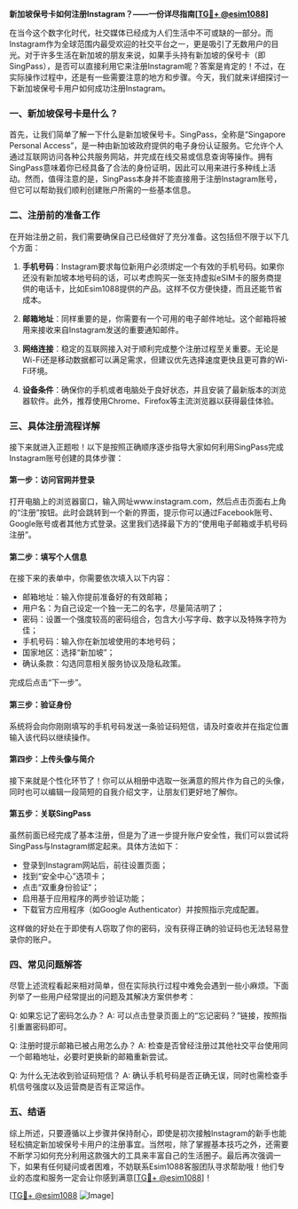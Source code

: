 **新加坡保号卡如何注册Instagram？——一份详尽指南[[TG💪+ @esim1088](https://t.me/s/esim1088)]**

在当今这个数字化时代，社交媒体已经成为人们生活中不可或缺的一部分。而Instagram作为全球范围内最受欢迎的社交平台之一，更是吸引了无数用户的目光。对于许多生活在新加坡的朋友来说，如果手头持有新加坡的保号卡（即SingPass），是否可以直接利用它来注册Instagram呢？答案是肯定的！不过，在实际操作过程中，还是有一些需要注意的地方和步骤。今天，我们就来详细探讨一下新加坡保号卡用户如何成功注册Instagram。

### 一、新加坡保号卡是什么？

首先，让我们简单了解一下什么是新加坡保号卡。SingPass，全称是“Singapore Personal Access”，是一种由新加坡政府提供的电子身份认证服务。它允许个人通过互联网访问各种公共服务网站，并完成在线交易或信息查询等操作。拥有SingPass意味着你已经具备了合法的身份证明，因此可以用来进行多种线上活动。然而，值得注意的是，SingPass本身并不能直接用于注册Instagram账号，但它可以帮助我们顺利创建账户所需的一些基本信息。

### 二、注册前的准备工作

在开始注册之前，我们需要确保自己已经做好了充分准备。这包括但不限于以下几个方面：

1. **手机号码**：Instagram要求每位新用户必须绑定一个有效的手机号码。如果你还没有新加坡本地号码的话，可以考虑购买一张支持虚拟eSIM卡的服务商提供的电话卡，比如Esim1088提供的产品。这样不仅方便快捷，而且还能节省成本。
   
2. **邮箱地址**：同样重要的是，你需要有一个可用的电子邮件地址。这个邮箱将被用来接收来自Instagram发送的重要通知邮件。

3. **网络连接**：稳定的互联网接入对于顺利完成整个注册过程至关重要。无论是Wi-Fi还是移动数据都可以满足需求，但建议优先选择速度更快且更可靠的Wi-Fi环境。

4. **设备条件**：确保你的手机或者电脑处于良好状态，并且安装了最新版本的浏览器软件。此外，推荐使用Chrome、Firefox等主流浏览器以获得最佳体验。

### 三、具体注册流程详解

接下来就进入正题啦！以下是按照正确顺序逐步指导大家如何利用SingPass完成Instagram账号创建的具体步骤：

#### 第一步：访问官网并登录
打开电脑上的浏览器窗口，输入网址www.instagram.com，然后点击页面右上角的“注册”按钮。此时会跳转到一个新的界面，提示你可以通过Facebook账号、Google账号或者其他方式登录。这里我们选择最下方的“使用电子邮箱或手机号码注册”。

#### 第二步：填写个人信息
在接下来的表单中，你需要依次填入以下内容：
- 邮箱地址：输入你提前准备好的有效邮箱；
- 用户名：为自己设定一个独一无二的名字，尽量简洁明了；
- 密码：设置一个强度较高的密码组合，包含大小写字母、数字以及特殊字符为佳；
- 手机号码：输入你在新加坡使用的本地号码；
- 国家地区：选择“新加坡”；
- 确认条款：勾选同意相关服务协议及隐私政策。

完成后点击“下一步”。

#### 第三步：验证身份
系统将会向你刚刚填写的手机号码发送一条验证码短信，请及时查收并在指定位置输入该代码以继续操作。

#### 第四步：上传头像与简介
接下来就是个性化环节了！你可以从相册中选取一张满意的照片作为自己的头像，同时也可以编辑一段简短的自我介绍文字，让朋友们更好地了解你。

#### 第五步：关联SingPass
虽然前面已经完成了基本注册，但是为了进一步提升账户安全性，我们可以尝试将SingPass与Instagram绑定起来。具体方法如下：
- 登录到Instagram网站后，前往设置页面；
- 找到“安全中心”选项卡；
- 点击“双重身份验证”；
- 启用基于应用程序的两步验证功能；
- 下载官方应用程序（如Google Authenticator）并按照指示完成配置。

这样做的好处在于即使有人窃取了你的密码，没有获得正确的验证码也无法轻易登录你的账户。

### 四、常见问题解答

尽管上述流程看起来相对简单，但在实际执行过程中难免会遇到一些小麻烦。下面列举了一些用户经常提出的问题及其解决方案供参考：

Q: 如果忘记了密码怎么办？
A: 可以点击登录页面上的“忘记密码？”链接，按照指引重置密码即可。

Q: 注册时提示邮箱已被占用怎么办？
A: 检查是否曾经注册过其他社交平台使用同一个邮箱地址，必要时更换新的邮箱重新尝试。

Q: 为什么无法收到验证码短信？
A: 确认手机号码是否正确无误，同时也需检查手机信号强度以及运营商是否有正常运作。

### 五、结语

综上所述，只要遵循以上步骤并保持耐心，即使是初次接触Instagram的新手也能轻松搞定新加坡保号卡用户的注册事宜。当然啦，除了掌握基本技巧之外，还需要不断学习如何充分利用这款强大的工具来丰富自己的生活圈子。最后再次强调一下，如果有任何疑问或者困难，不妨联系Esim1088客服团队寻求帮助哦！他们专业的态度和服务一定会让你感到满意[[TG💪+ @esim1088](https://t.me/s/esim1088)]！

[[TG💪+ @esim1088](https://t.me/s/esim1088) ![Image](https://i.postimg.cc/4NQfJmqS/Snipaste-2025-05-13-00-14-12.png)]